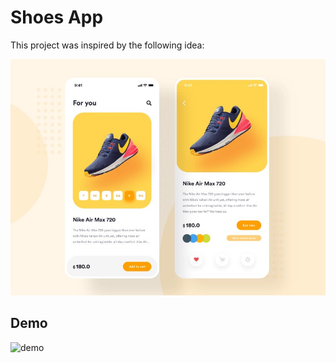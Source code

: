 # Shoes App

This project was inspired by the following idea:

![demo](https://raw.githubusercontent.com/velascoandres/shoes_app/main/demo/idea.jpg)



## Demo

![demo](https://raw.githubusercontent.com/velascoandres/shoes_app/main/demo/demo.gif)

